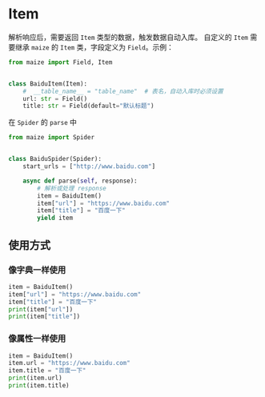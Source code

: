 # Item

解析响应后，需要返回 `Item` 类型的数据，触发数据自动入库。
自定义的 `Item` 需要继承 `maize` 的 `Item` 类，字段定义为 `Field`。示例：

```python
from maize import Field, Item


class BaiduItem(Item):
    #  __table_name__ = "table_name"  # 表名，自动入库时必须设置
    url: str = Field()
    title: str = Field(default="默认标题")
```

在 `Spider` 的 `parse` 中

```python
from maize import Spider


class BaiduSpider(Spider):
    start_urls = ["http://www.baidu.com"]

    async def parse(self, response):
        # 解析或处理 response
        item = BaiduItem()
        item["url"] = "https://www.baidu.com"
        item["title"] = "百度一下"
        yield item
```

## 使用方式

### 像字典一样使用

```python
item = BaiduItem()
item["url"] = "https://www.baidu.com"
item["title"] = "百度一下"
print(item["url"])
print(item["title"])
```


### 像属性一样使用

```python
item = BaiduItem()
item.url = "https://www.baidu.com"
item.title = "百度一下"
print(item.url)
print(item.title)
```
